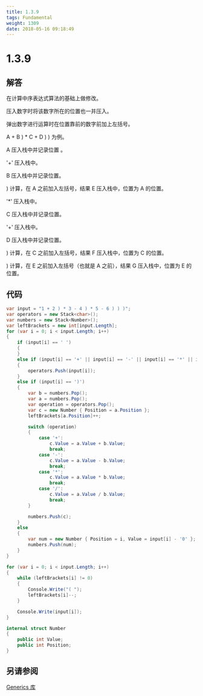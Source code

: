 ```yaml
---
title: 1.3.9
tags: Fundamental
weight: 1309
date: 2018-05-16 09:18:49
---
```


# 1.3.9


## 解答

在计算中序表达式算法的基础上做修改。 

压入数字时将该数字所在的位置也一并压入。 

弹出数字进行运算时在位置靠前的数字前加上左括号。 

A + B ) * C + D ) ) 为例。 

A 压入栈中并记录位置 。

'+' 压入栈中。 

B 压入栈中并记录位置。

) 计算，在 A 之前加入左括号，结果 E 压入栈中，位置为 A 的位置。 

'*' 压入栈中。 

C 压入栈中并记录位置。 

'+' 压入栈中。 

D 压入栈中并记录位置。 

) 计算，在 C 之前加入左括号，结果 F 压入栈中，位置为 C 的位置。

) 计算，在 E 之前加入左括号（也就是 A 之前），结果 G 压入栈中，位置为 E 的位置。

## 代码

```csharp
var input = "1 + 2 ) * 3 - 4 ) * 5 - 6 ) ) )";
var operators = new Stack<char>();
var numbers = new Stack<Number>();
var leftBrackets = new int[input.Length];
for (var i = 0; i < input.Length; i++)
{
    if (input[i] == ' ')
    {
    }
    else if (input[i] == '+' || input[i] == '-' || input[i] == '*' || input[i] == '/')
    {
        operators.Push(input[i]);
    }
    else if (input[i] == ')')
    {
        var b = numbers.Pop();
        var a = numbers.Pop();
        var operation = operators.Pop();
        var c = new Number { Position = a.Position };
        leftBrackets[a.Position]++;

        switch (operation)
        {
            case '+':
                c.Value = a.Value + b.Value;
                break;
            case '-':
                c.Value = a.Value - b.Value;
                break;
            case '*':
                c.Value = a.Value * b.Value;
                break;
            case '/':
                c.Value = a.Value / b.Value;
                break;
        }

        numbers.Push(c);
    }
    else
    {
        var num = new Number { Position = i, Value = input[i] - '0' };
        numbers.Push(num);
    }
}

for (var i = 0; i < input.Length; i++)
{
    while (leftBrackets[i] != 0)
    {
        Console.Write("( ");
        leftBrackets[i]--;
    }

    Console.Write(input[i]);
}

internal struct Number
{
    public int Value;
    public int Position;
}
```

## 另请参阅

[Generics 库](https://github.com/ikesnowy/Algorithms-4th-Edition-in-Csharp/tree/master/1%20Fundamental/1.3/Generics)
